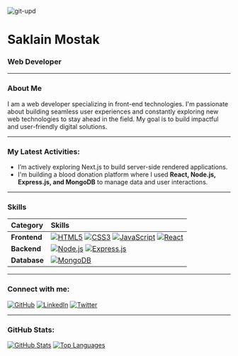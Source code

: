 ![git-upd](https://i.ibb.co.com/994qv4Q2/git-upd.png)

# Saklain Mostak
### Web Developer

---

### About Me

I am a web developer specializing in front-end technologies. I'm passionate about building seamless user experiences and constantly exploring new web technologies to stay ahead in the field. My goal is to build impactful and user-friendly digital solutions.

---

### My Latest Activities:

* I’m actively exploring Next.js to build server-side rendered applications.
* I'm building a blood donation platform where I used **React, Node.js, Express.js, and MongoDB** to manage data and user interactions.

---

### Skills

| Category | Skills |
| :--- | :--- |
| **Frontend** | [![HTML5](https://img.shields.io/badge/HTML5-E34F26?style=for-the-badge&logo=html5&logoColor=white)](https://developer.mozilla.org/en-US/docs/Web/Guide/HTML/HTML5) [![CSS3](https://img.shields.io/badge/CSS3-1572B6?style=for-the-badge&logo=css3&logoColor=white)](https://developer.mozilla.org/en-US/docs/Web/CSS) [![JavaScript](https://img.shields.io/badge/JavaScript-F7DF1E?style=for-the-badge&logo=javascript&logoColor=black)](https://developer.mozilla.org/en-US/docs/Web/JavaScript) [![React](https://img.shields.io/badge/React-20232A?style=for-the-badge&logo=react&logoColor=61DAFB)](https://reactjs.org/) |
| **Backend** | [![Node.js](https://img.shields.io/badge/Node.js-339933?style=for-the-badge&logo=node.js&logoColor=white)](https://nodejs.org/en/) [![Express.js](https://img.shields.io/badge/Express.js-000000?style=for-the-badge&logo=express&logoColor=white)](https://expressjs.com/) |
| **Database** | [![MongoDB](https://img.shields.io/badge/MongoDB-47A248?style=for-the-badge&logo=mongodb&logoColor=white)](https://www.mongodb.com/) |

---

### Connect with me:

[![GitHub](https://img.shields.io/badge/GitHub-100000?style=for-the-badge&logo=github&logoColor=white)](https://github.com/saklain10)
[![LinkedIn](https://img.shields.io/badge/LinkedIn-0077B5?style=for-the-badge&logo=linkedin&logoColor=white)](www.linkedin.com/in/saklain-mostak)
[![Twitter](https://img.shields.io/badge/Twitter-1DA1F2?style=for-the-badge&logo=twitter&logoColor=white)](https://x.com/saklain__mostak?t=GVLeyxohXfSnASwwd-q77Q&s=09)

---

### GitHub Stats:

[![GitHub Stats](https://github-readme-stats.vercel.app/api?username=saklain10&show_icons=true&theme=vue)](https://github.com/anuraghazra/github-readme-stats)
[![Top Languages](https://github-readme-stats.vercel.app/api/top-langs/?username=saklain10&layout=compact&theme=vue)](https://github.com/anuraghazra/github-readme-stats)
